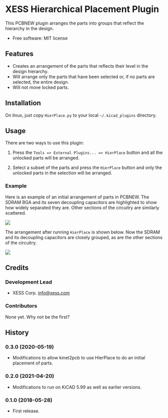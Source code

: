 # XESS Hierarchical Placement Plugin

This PCBNEW plugin arranges the parts into groups that reflect
the hierarchy in the design.

* Free software: MIT license


## Features

* Creates an arrangement of the parts that reflects their level in the design hierarchy.
* Will arrange only the parts that have been selected or, if no parts are selected, the entire design.
* Will not move locked parts.


## Installation

On linux, just copy `HierPlace.py` to your local `~/.kicad_plugins` directory.


## Usage

There are two ways to use this plugin:

1. Press the `Tools => External Plugins... => HierPlace` button and all the unlocked
   parts will be arranged.

2. Select a subset of the parts and press the `HierPlace` button and only the unlocked
   parts in the selection will be arranged.

### Example

Here is an example of an initial arrangement of parts in PCBNEW.
The SDRAM BGA and its seven decoupling capacitors are highlighted to show
how widely separated they are. Other sections of the circuitry are similarly scattered.

![](initial_placement.png)

The arrangement after running `HierPlace` is shown below.
Now the SDRAM and its decoupling capacitors are closely grouped, as are the
other sections of the circuitry.

![](hierarchical_placement.png)


## Credits

### Development Lead

* XESS Corp. <info@xess.com>

### Contributors

None yet. Why not be the first?


## History

### 0.3.0 (2020-05-19)

* Modifications to allow kinet2pcb to use HierPlace to do an
  initial placement of parts.

### 0.2.0 (2021-04-20)

* Modifications to run on KiCAD 5.99 as well as earlier versions.

### 0.1.0 (2018-05-28)

* First release.

